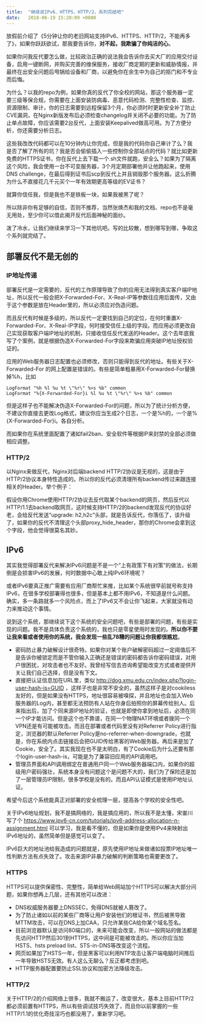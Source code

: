 ```yaml
---
title:  "继续说IPv6、HTTPS、HTTP/2，系列完结吧"
date:   2018-06-19 15:28:09 +0800
---
```


放假前介绍了《5分钟让你的老旧网站支持IPv6、HTTPS、HTTP/2，不能再多了》，如果你跃跃欲试，那我要告诉你，**对不起，我欺骗了你纯洁的心**。

如果你问我反代要怎么做，比较政治正确的说法我会告诉你去买大厂的应用交付设备，启用一键断网，并购买完善的维保服务，接收厂商定期的更新和威胁情报，并最终在出安全问题后甩锅给设备和厂商，以避免你在余生中为自己的抠门和不专业而后悔。

为什么？以我的repo为例，如果你真的反代了你全校的网站，那这个服务器一定要三级等保合规，你需要在上面安装防病毒、恶意代码检测、完整性检查、监控、资源限制、审计，你的日志需要到远程保留3个月，你必须时时更新安全补丁防止CVE漏洞，在Nginx新版发布后必须检查changelog并关闭不必要的功能。为了防止单点故障，你应该需要2台反代，上面安装Keepalived做高可用。为了方便分析，你还需要分析日志。

这些我改改代码都可以在10分钟内让你完成，但是我的代码你自己审计了么？我是否了解了所有的坑？我是否会偷偷插入一些控制你全部站点的代码？就比如更新免费的HTTPS证书，你在反代上去下载一个.sh文件就跑，安全么？如果为了隔离这个风险，我会使用一台不可变服务器，3个月定期部署他并让他跑起来，使用DNS challenge，在最后得到证书后scp到反代上并且销毁那个服务器。这么折腾为什么不直接花几千元买个一年有效期更高等级的EV证书？

就算你信任我，但是我也不是铁板一块，如果我被黑了呢？

所以除非你有足够的自信，否则不推荐，当然张焕杰和我的文档、repo也不是毫无用处，至少你可以借此揭开反代后面神秘的面纱。

泼了冷水，让我们继续来学习一下其他坑吧。写的比较散，想到哪写到哪，争取这个系列就完结了。

## 部署反代不是无创的

### IP地址传递

部署反代是一定需要的，反代的工作原理导致了你的应用无法得到真实客户端IP地址，所以反代一般会把X-Forwarded-For、X-Real-IP等参数往应用后面传，又由于这个参数是放在Header里的，所以必须应对伪造问题。

而且反代有时候是多级的，所以反代一定要找到自己的定位，在何时重置X-Forwarded-For、X-Real-IP字段，何时接受信任上级的字段。而应用必须更改自己实现获取客户端IP地址的机制，只接收信任反代发送的Header。这个去年底我写了个案例，就是根据伪造X-Forwarded-For字段来欺骗应用突破IP地址授权验证的。

应用的Web服务器日志配置也必须修改，否则只能得到反代的地址。有些关于X-Forwarded-For 的网上配置是错误的。有些是简单粗暴用X-Forwarded-For替换掉%h，比如

    LogFormat "%h %l %u %t \"%r\" %>s %b" common
    LogFormat "%{X-Forwarded-For}i %l %u %t \"%r\" %>s %b" common

但是这样子也不能解决伪造X-Forwarded-For的问题，所以为了统计分析方便，不建议你直接去更改Log格式，建议你应当生成2个日志，一个是%h的，一个是%{X-Forwarded-For}i。各自分析。

而如果你在系统里面配置了诸如fail2ban、安全软件等根据IP来封禁的全部必须做相应调整。

### HTTP/2

以Nginx来做反代，Nginx对后端backend HTTP/2协议是无视的，这是由于HTTP/2协议本身特性造成的。所以你的反代必须清理所有backend传过来跟连接相关的Header。举个例子：

假设你用Chrome使用HTTP/2协议去反代取某个backend的网页，然后反代以HTTP/1.1去backend取网页，这时候支持HTTP/2的backend发现反代的协议好老，会给反代发送“upgrade: h2,h2c”头部，就是告诉反代，你落伍了，该升级了，如果你的反代不清理这个头部proxy_hide_header，那你的Chrome会拿到这个字段，他会觉得很莫名其妙。

## IPv6

其实我觉得部署反代来解决IPv6问题是不是一个“上有政策下有对策”的做法，长期倒是会损害IPv6的发展，何时数据中心敢上纯IPv6环境呢？

或者IPv6要真正推广需要有应用厂商帮忙来推，比如某个系统很早前就号称支持IPv6，在很多学校部署得也很多，但是基本上都不用IPv6，不知道是什么问题。确实，多一条路就多一个风险点，而上了IPv6又不会让你飞起来，大家就没有动力来推动这个事情。

说到这个系统，那继续说下这个系统的安全问题吧，有些是部署的问题，有些是实现的问题。我不是具体负责这个系统的，我也只是零星使用时发现的。**所以你不要让我来看或者使用你的系统，我会发现一些乱78糟的问题让你我都很尴尬**。

- 密码防止暴力破解设计很奇特。如果你对某个账户破解密码超过一定阈值后不是告诉你被锁定而是不管你输入正确还是错误的密码都告诉你密码错误，对用户很困扰，对攻击者也不友好。我曾经写信去咨询希望能改变方式或者提供开关让我们自己选择，但是没有下文。
- 直接把认证信息加在URL里，类似 http://dog.xmu.edu.cn/index.php?login-user-hash-is=GUID ，这样子也是非常不安全的，虽然这样子是对cookiless友好的，但是如果没有HTTPS，地址很容易被嗅探，并且地址也会加入Web服务器的Log内，甚至都无法预防有人站在你身后拍照你的屏幕传给别人。后来指出后，加了个同来源IP地址的验证，也就是即使你拿到地址后，必须在同一个IP才能访问。但是这个也不靠谱，在同一个物理NAT环境或者拨同一个VPN还是有可能被攻击。而且在部署或者代码里没有对Referrer Policy进行指定，浏览器的默认Referrer Policy是no-referrer-when-downgrade，也就是，你在系统内点击链接后会把GUID传给黑客的Web服务器。再后来是加了Cookie，安全了。其实我现在也不是太明白，有了Cookie后为什么还要有那个login-user-hash-is，可能是为了兼容旧应用的API调用吧。
- 管理员界面和API调用绑定在普通用户同一个Web服务器端口内，如果你的超级用户密码强壮，系统本身没有问题这个是问题不大的，我们为了保险还是加了一层管理员IP限制，很多学校是没有的。而且API认证模式是使用IP地址认证。

希望今后这个系统能真正对部署的安全梳理一层，提高各个学校的安全性吧。

关于IPv6地址规划，我不是搞网络的，我是搞应用的，所以我不是太懂，宋崟川写了个 https://www.ipv6-cn.com/tutorials/ipv6-address-allocation-n-assignment.html 可以学习，我是看不懂的，但是如果你是使用IPv4来映射出IPv6地址的，虽然简单但是感觉可以变了。

IPv6巨大的地址池给我造成的问题就是，原先使用IP地址来做诸如投票IP地址唯一性判断方法有点失效了。攻击来源IP非暴力破解的判断策略也需要更改了。

### HTTPS

HTTPS可以提供保密性、完整性，简单给Web网站加个HTTPS可以解决大部分问题，如果你想再上几层，还有其他可以改进：

- DNS权威服务器要上DNSSEC，免得DNS就被人篡改了。
- 为了防止诸如以前的某些厂商等让用户安装他们的根证书，然后被黑导致MTTM攻击，可以在DNS上加CAA，只允许某些CA给你某个域名签名。
- 目前浏览器默认是访问80端口的，未来可能会改变，所以一般网站的做法都是先访问HTTP然后301到HTTPS，这中间是可能被攻击的。所以你应当加HSTS、hsts preload list、STS-in-DNS等改变这个流程。
- 网页如果加了HSTS一年，但是黑客可以利用NTP攻击让客户端电脑时间推后一年导致HSTS无效。有人这么无聊么？反正都考虑到吧。
- HTTP服务器配置要防止SSL协议和加密方法降级攻击。

### HTTP/2

关于HTTP/2的介绍网络上很多，我就不搬运了，改变很大，基本上目前HTTP/2都必须前置有HTTPS，所以有些调试技巧失效了，而且你以前掌握的一些HTTP/1.1的优化奇技淫巧也都没用了，重新学习吧。
